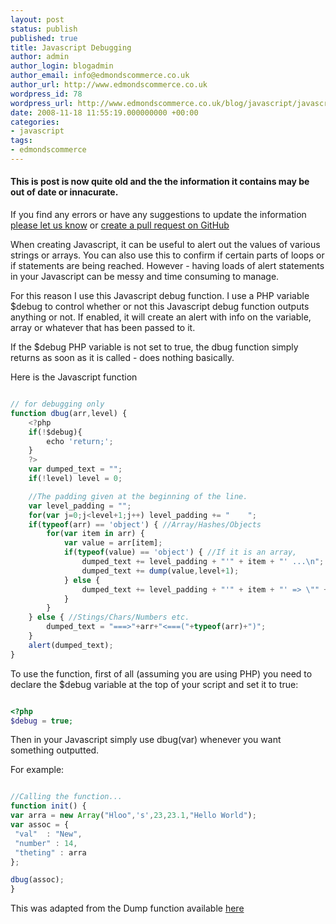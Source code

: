 ```yaml
---
layout: post
status: publish
published: true
title: Javascript Debugging
author: admin
author_login: blogadmin
author_email: info@edmondscommerce.co.uk
author_url: http://www.edmondscommerce.co.uk
wordpress_id: 78
wordpress_url: http://www.edmondscommerce.co.uk/blog/javascript/javascript-debugging/
date: 2008-11-18 11:55:19.000000000 +00:00
categories:
- javascript
tags:
- edmondscommerce
---
```

<div class="oldpost"><h4>This is post is now quite old and the the information it contains may be out of date or innacurate.</h4>
<p>
If you find any errors or have any suggestions to update the information <a href="http://edmondscommerce.github.io/contact-us/index.html">please let us know</a>
or <a href="https://github.com/edmondscommerce/edmondscommerce.github.io">create a pull request on GitHub</a>
</p>
</div>
When creating Javascript, it can be useful to alert out the values of various strings or arrays. You can also use this to confirm if certain parts of loops or if statements are being reached. However - having loads of alert statements in your Javascript can be messy and time consuming to manage.

For this reason I use this Javascript debug function. I use a PHP variable $debug to control whether or not this Javascript debug function outputs anything or not. If enabled, it will create an alert with info on the variable, array or whatever that has been passed to it.

If the $debug PHP variable is not set to true, the dbug function simply returns as soon as it is called - does nothing basically.

Here is the Javascript function

```javascript

// for debugging only
function dbug(arr,level) {
	<?php 
	if(!$debug){
		echo 'return;';
	}
	?>
	var dumped_text = "";
	if(!level) level = 0;

	//The padding given at the beginning of the line.
	var level_padding = "";
	for(var j=0;j<level+1;j++) level_padding += "    ";
	if(typeof(arr) == 'object') { //Array/Hashes/Objects
		for(var item in arr) {
			var value = arr[item];
			if(typeof(value) == 'object') { //If it is an array,
				dumped_text += level_padding + "'" + item + "' ...\n";
				dumped_text += dump(value,level+1);
			} else {
				dumped_text += level_padding + "'" + item + "' => \"" + value + "\"\n";
			}
		}
	} else { //Stings/Chars/Numbers etc.
		dumped_text = "===>"+arr+"<===("+typeof(arr)+")";
	}
	alert(dumped_text);
}	

```

To use the function, first of all (assuming you are using PHP) you need to declare the $debug variable at the top of your script and set it to true:

```php

<?php
$debug = true;

```

Then in your Javascript simply use dbug(var) whenever you want something outputted.

For example:

```javascript

//Calling the function...
function init() {
var arra = new Array("Hloo",'s',23,23.1,"Hello World");
var assoc = {
 "val"  : "New",
 "number" : 14,
 "theting" : arra
};

dbug(assoc);
}

```

This was adapted from the Dump function available <a href="http://binnyva.blogspot.com/2005/10/dump-function-javascript-equivalent-of.html" target="_blank" rel="nofollow">here</a>

